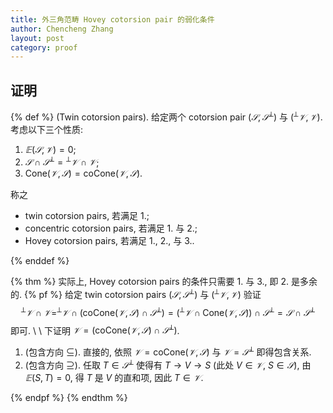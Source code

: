 ```yaml
---
title: 外三角范畴 Hovey cotorsion pair 的弱化条件
author: Chencheng Zhang
layout: post
category: proof
---
```


## 证明

{% def %}
(Twin cotorsion pairs). 给定两个 cotorsion pair $(𝒮 , 𝒮 ^⟂ )$ 与 $(^⟂ 𝒱 , 𝒱)$. 考虑以下三个性质:

1. $𝔼 (𝒮 , 𝒱 ) = 0$;
2. $𝒮 ∩ 𝒮 ^⟂ = {}^⟂ 𝒱 ∩ 𝒱$;
3. $\mathrm{Cone}(𝒱 , 𝒮) = \mathrm{coCone}(𝒱 , 𝒮)$.

称之

- twin cotorsion pairs, 若满足 1.;
- concentric cotorsion pairs, 若满足 1. 与 2.;
- Hovey cotorsion pairs, 若满足 1., 2., 与 3..

{% enddef %}

{% thm %}
实际上, Hovey cotorsion pairs 的条件只需要 1. 与 3., 即 2. 是多余的.
{% pf %}
给定 twin cotorsion pairs $(𝒮 , 𝒮 ^⟂ )$ 与 $(^⟂ 𝒱 , 𝒱 )$ 验证
$$\begin{equation}
^⟂ 𝒱  ∩ 𝒱 = ^⟂ 𝒱 ∩ (\mathrm{coCone}(𝒱 , 𝒮) ∩ 𝒮 ^⟂ ) = (^⟂ 𝒱 ∩ \mathrm{Cone}(𝒱 , 𝒮)) ∩ 𝒮 ^⟂  = 𝒮 ∩ 𝒮^⟂
\end{equation}$$
即可.
\\
\\
下证明 $𝒱 = (\mathrm{coCone}(𝒱 , 𝒮) ∩ 𝒮 ^⟂ )$.

1. (包含方向 $⊆$). 直接的, 依照 $𝒱 = \mathrm{coCone}(𝒱 , 𝒮)$ 与 $𝒱 = 𝒮 ^⟂$ 即得包含关系.
2. (包含方向 $⊇$). 任取 $T ∈ 𝒮^⟂$ 使得有 $T → V → S$ (此处 $V ∈ 𝒱$, $S ∈ 𝒮$), 由 $𝔼 (S , T) = 0$, 得 $T$ 是 $V$ 的直和项, 因此 $T ∈ 𝒱$.

{% endpf %}
{% endthm %}

